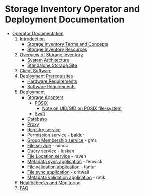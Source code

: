 # Storage Inventory Operator and Deployment Documentation

- [Operator Documentation](ops/README.md)
	1. [Introduction](ops/README.md#introduction)
    	* [Storage Inventory Terms and Concepts](ops/README.md#storage-inventory-terms-and-concepts)
    	* [Storage Inventory Resources](ops/README.md#storage-inventory-resources)
	1. [Overview of Storage Inventory](ops/README.md#overview-of-storage-inventory)
    	* [System Architecture](ops/README.md#system-architecture)
    	* [Standalone Storage Site](ops/README.md#standalone-storage-site)
	1. [Client Software](ops/README.md#client-software)
	1. [Deployment Prerequisites](ops/README.md#deployment-prerequisites)
    	* [Hardware Requirements](ops/README.md#hardware-requirements)
    	* [Software Requirements](ops/README.md#software-requirements)
	1. [Deployment](ops/README.md#deployment)
		* [Storage Adapters](ops/README.md#configuration-storage-adapter)
			* [POSIX](ops/README.md#POSIX)
				* [Note on UID/GID on POSIX file-system](ops/README.md#note-on-uid)
			* [Swift](ops/README.md#Swift)
		* [Database](ops/README.md#configuration-database)
		* [Proxy](ops/README.md#configuration-proxy)
		* [Registry service](ops/README.md#configuration-registry)
		* [Permission service](ops/README.md#configuration-baldur) - baldur
		* [Group Membership service](ops/README.md#configuration-gms) - gms
		* [File service](ops/README.md#configuration-minoc) - minoc
		* [Query service](ops/README.md#configuration-luskan) - luskan
		* [File Location service](ops/README.md#configuration-raven) - raven
		* [Metadata sync application](ops/README.md#configuration-fenwick) - fenwick
		* [File validation application](ops/README.md#configuarion-tantar) - tantar
		* [File sync application](ops/README.md#configuration-critwall) - critwall
		* [Metadata validation application](ops/README.md#configuration-ratik) - ratik
	1. [Healthchecks and Monitoring](ops/README.md#healthchecks-and-monitoring)    
	1. [FAQ](ops/README.md#faq)
<!-- - [Example Storage Site Deployment](example_storage_site_deployment/README.md) -->
